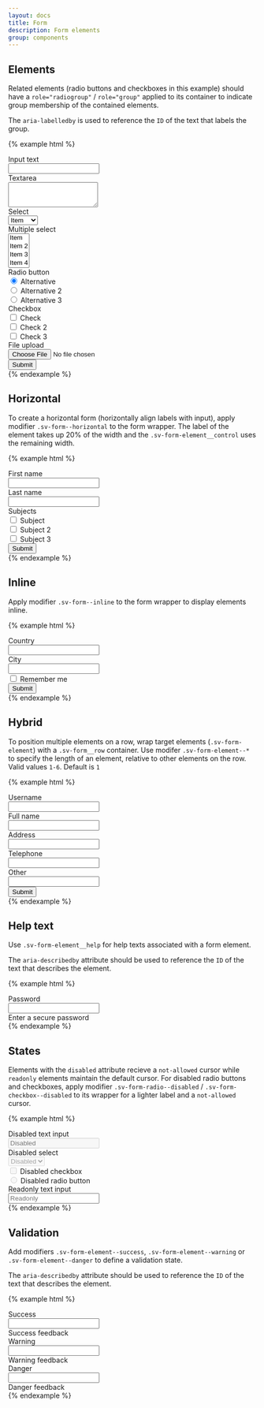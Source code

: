 ```yaml
---
layout: docs
title: Form
description: Form elements
group: components
---
```

## Elements ##

Related elements (radio buttons and checkboxes in this example) should have a `role="radiogroup"` / `role="group"` 
applied to its container to indicate group membership of the contained elements. 

The `aria-labelledby` is used to reference the `ID` of the text that labels the group.

{% example html %}
<div class="sv-form">
   <div class="sv-form-element">
      <label for="text" class="sv-form-element__label">Input text</label>
      <div class="sv-form-element__control">
         <input type="text" class="sv-form-input" id="text">
      </div>
   </div>
   <div class="sv-form-element">
      <label for="textarea" class="sv-form-element__label">Textarea</label>
      <div class="sv-form-element__control">
         <textarea class="sv-form-input" id="textarea" rows="3"></textarea>
      </div>
   </div>
   <div class="sv-form-element">
      <label for="select" class="sv-form-element__label">Select</label>
      <div class="sv-form-element__control">
         <select class="sv-form-input" id="select">
            <option>Item</option>
            <option>Item 2</option>
            <option>Item 3</option>
            <option>Item 4</option>
         </select>
      </div>
   </div>
   <div class="sv-form-element">
      <label for="multiple-select" class="sv-form-element__label">Multiple select</label>
      <div class="sv-form-element__control">
         <select class="sv-form-input" id="multiple-select" multiple>
            <option>Item</option>
            <option>Item 2</option>
            <option>Item 3</option>
            <option>Item 4</option>
         </select>
      </div>
   </div>
   <div class="sv-form-element">
      <span class="sv-form-element__label" id="radio-header">Radio button</span>
      <div class="sv-form-element__control" role="radiogroup" aria-labelledby="radio-header">
         <div class="sv-form-radio">
            <label class="sv-form-element__label">
               <input type="radio" name="radios" checked>
               Alternative
            </label>
         </div>
         <div class="sv-form-radio">
            <label class="sv-form-element__label">
               <input type="radio" name="radios">
               Alternative 2
            </label>
         </div>
         <div class="sv-form-radio">
            <label class="sv-form-element__label">
               <input type="radio" name="radios">
               Alternative 3
            </label>
         </div>
      </div>
   </div>
   <div class="sv-form-element">
      <span class="sv-form-element__label" id="checkbox-header">Checkbox</span>
      <div class="sv-form-element__control" role="group" aria-labelledby="checkbox-header">
         <div class="sv-form-checkbox">
            <label class="sv-form-element__label">
               <input type="checkbox">
               Check
            </label>
         </div>
         <div class="sv-form-checkbox">
            <label class="sv-form-element__label">
               <input type="checkbox">
               Check 2
            </label>
         </div>
         <div class="sv-form-checkbox">
            <label class="sv-form-element__label">
               <input type="checkbox">
               Check 3
            </label>
         </div>
      </div>
   </div>
   <div class="sv-form-element">
      <label for="file-upload" class="sv-form-element__label">File upload</label>
      <div class="sv-form-element__control">
         <input type="file" id="file-upload">
      </div>
   </div>
   <div class="sv-form-element">
      <button type="submit" class="sv-button sv-button--primary">Submit</button>
   </div>
</div>
{% endexample %}

## Horizontal ##

To create a horizontal form (horizontally align labels with input), apply modifier `.sv-form--horizontal` to the form wrapper.
The label of the element takes up 20% of the width and the `.sv-form-element__control` uses the remaining width.

{% example html %}
<div class="sv-form sv-form--horizontal">
   <div class="sv-form-element">
      <label for="first-name" class="sv-form-element__label">First name</label>
      <div class="sv-form-element__control">
         <input type="text" class="sv-form-input" id="first-name">
      </div>
   </div>
   <div class="sv-form-element">
      <label for="last-name" class="sv-form-element__label">Last name</label>
      <div class="sv-form-element__control">
         <input type="text" class="sv-form-input" id="last-name">
      </div>
   </div>
   <div class="sv-form-element">
      <span class="sv-form-element__label" id="subjects-header">Subjects</span>
      <div class="sv-form-element__control" role="group" aria-labelledby="subjects-header">
         <div class="sv-form-checkbox">
            <label class="sv-form-element__label">
               <input type="checkbox">
               Subject
            </label>
         </div>
         <div class="sv-form-checkbox">
            <label class="sv-form-element__label">
               <input type="checkbox">
               Subject 2
            </label>
         </div>
         <div class="sv-form-checkbox">
            <label class="sv-form-element__label">
               <input type="checkbox">
               Subject 3
            </label>
         </div>
      </div>
   </div>
   <div class="sv-form-element">
      <button type="submit" class="sv-button sv-button--primary">Submit</button>
   </div>
</div>  
{% endexample %}

## Inline ##

Apply modifier `.sv-form--inline` to the form wrapper to display elements inline.

{% example html %}
<div class="sv-form sv-form--inline">
   <div class="sv-form-element">
      <label for="country" class="sv-form-element__label">Country</label>
      <div class="sv-form-element__control">
         <input type="text" class="sv-form-input" id="country">
      </div>
   </div>
   <div class="sv-form-element">
      <label for="city" class="sv-form-element__label">City</label>
      <div class="sv-form-element__control">
         <input type="text" class="sv-form-input" id="city">
      </div>
   </div>
   <div class="sv-form-element">
      <div class="sv-form-element__control">
         <div class="sv-form-checkbox">
            <label class="sv-form-element__label">
               <input type="checkbox">
               Remember me
            </label>
         </div>
      </div>
   </div>
   <div class="sv-form-element">
      <button type="submit" class="sv-button sv-button--primary">Submit</button>
   </div>
</div>  
{% endexample %}

## Hybrid ##

To position multiple elements on a row, wrap target elements (`.sv-form-element`) with a `.sv-form__row` container.
Use modifer `.sv-form-element--*` to specify the length of an element, relative to other elements on the row. Valid values `1-6`. Default is `1`

{% example html %}
<div class="sv-form">
   <div class="sv-form__row">
      <div class="sv-form-element">
         <label for="username" class="sv-form-element__label">Username</label>
         <div class="sv-form-element__control">
            <input type="text" class="sv-form-input" id="username">
         </div>
      </div>
      <div class="sv-form-element">
         <label for="full-name" class="sv-form-element__label">Full name</label>
         <div class="sv-form-element__control">
            <input type="text" class="sv-form-input" id="full-name">
         </div>
      </div>
   </div>
   <div class="sv-form__row">
      <div class="sv-form-element sv-form-element--2">
         <label for="address" class="sv-form-element__label">Address</label>
         <div class="sv-form-element__control">
            <input type="text" class="sv-form-input" id="address">
         </div>
      </div>
      <div class="sv-form-element">
         <label for="contact-tel" class="sv-form-element__label">Telephone</label>
         <div class="sv-form-element__control">
            <input type="tel" class="sv-form-input" id="contact-tel">
         </div>
      </div>
   </div>
   <div class="sv-form-element">
      <label for="other" class="sv-form-element__label">Other</label>
      <div class="sv-form-element__control">
         <input type="text" class="sv-form-input" id="other">
      </div>
   </div>
   <div class="sv-form-element">
      <button type="submit" class="sv-button sv-button--primary">Submit</button>
   </div>
</div>  
{% endexample %}

## Help text ##

Use `.sv-form-element__help` for help texts associated with a form element.

The `aria-describedby` attribute should be used to reference the `ID` of the text that describes the element.

{% example html %}
<div class="sv-form">
   <div class="sv-form-element">
      <label for="password" class="sv-form-element__label">Password</label>
      <div class="sv-form-element__control">
         <input type="password" class="sv-form-input" id="password" aria-describedby="password-help">
      </div>
      <span id="password-help" class="sv-form-element__help">Enter a secure password</span>
   </div>
</div>  
{% endexample %}

## States ##

Elements with the `disabled` attribute recieve a `not-allowed` cursor while `readonly` elements maintain the default cursor.
For disabled radio buttons and checkboxes, apply modifier `.sv-form-radio--disabled` / `.sv-form-checkbox--disabled` to its wrapper for a lighter label and a `not-allowed` cursor.

{% example html %}
<div class="sv-form">
   <div class="sv-form-element">
      <label for="disabled" class="sv-form-element__label">Disabled text input</label>
      <div class="sv-form-element__control">
         <input type="text" class="sv-form-input" id="disabled" placeholder="Disabled" disabled>
      </div>
   </div>
   <div class="sv-form-element">
      <label for="disabled-select" class="sv-form-element__label">Disabled select</label>
      <div class="sv-form-element__control">
         <select class="sv-form-input" id="disabled-select" disabled>
            <option>Disabled</option>
         </select>
      </div>
   </div>
   <div class="sv-form-element">
      <div class="sv-form-element__control">
         <div class="sv-form-checkbox sv-form-checkbox--disabled">
            <label class="sv-form-element__label">
               <input type="checkbox" disabled>
               Disabled checkbox
            </label>
         </div>
      </div>
   </div>
   <div class="sv-form-element">
      <div class="sv-form-element__control">
         <div class="sv-form-radio sv-form-radio--disabled">
            <label class="sv-form-element__label">
               <input type="radio" disabled>
               Disabled radio button
            </label>
         </div>
      </div>
   </div>
   <div class="sv-form-element">
      <label for="readonly" class="sv-form-element__label">Readonly text input</label>
      <div class="sv-form-element__control">
         <input type="text" class="sv-form-input" id="readonly" placeholder="Readonly" readonly>
      </div>
   </div>
</div>  
{% endexample %}

## Validation ##

Add modifiers `.sv-form-element--success`, `.sv-form-element--warning` or `.sv-form-element--danger` to define a validation state.

The `aria-describedby` attribute should be used to reference the `ID` of the text that describes the element.

{% example html %}
<div class="sv-form">
   <div class="sv-form-element sv-form-element--success">
      <label for="success" class="sv-form-element__label">Success</label>
      <div class="sv-form-element__control">
         <input type="text" class="sv-form-input" id="success" aria-describedby="sucess-feedback">
      </div>
      <span id="success-feedback" class="sv-form-element__feedback">Success feedback</span>
   </div>
   <div class="sv-form-element sv-form-element--warning">
      <label for="warning" class="sv-form-element__label">Warning</label>
      <div class="sv-form-element__control">
         <input type="text" class="sv-form-input" id="warning" aria-describedby="warning-feedback">
      </div>
      <span id="warning-feedback" class="sv-form-element__feedback">Warning feedback</span>
   </div>
   <div class="sv-form-element sv-form-element--danger">
      <label for="danger" class="sv-form-element__label">Danger</label>
      <div class="sv-form-element__control">
         <input type="text" class="sv-form-input" id="danger" aria-describedby="danger-feedback">
      </div>
      <span id="danger-feedback" class="sv-form-element__feedback">Danger feedback</span>
   </div>
</div>  
{% endexample %}
